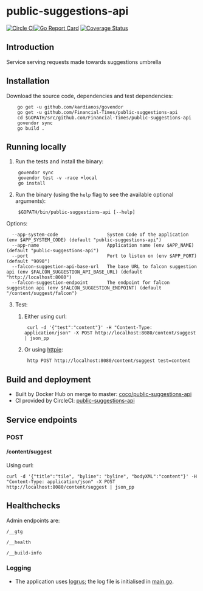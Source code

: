 # public-suggestions-api

[![Circle CI](https://circleci.com/gh/Financial-Times/public-suggestions-api/tree/master.png?style=shield)](https://circleci.com/gh/Financial-Times/public-suggestions-api/tree/master)[![Go Report Card](https://goreportcard.com/badge/github.com/Financial-Times/public-suggestions-api)](https://goreportcard.com/report/github.com/Financial-Times/public-suggestions-api) [![Coverage Status](https://coveralls.io/repos/github/Financial-Times/public-suggestions-api/badge.svg)](https://coveralls.io/github/Financial-Times/public-suggestions-api)

## Introduction

Service serving requests made towards suggestions umbrella

## Installation

Download the source code, dependencies and test dependencies:

        go get -u github.com/kardianos/govendor
        go get -u github.com/Financial-Times/public-suggestions-api
        cd $GOPATH/src/github.com/Financial-Times/public-suggestions-api
        govendor sync
        go build .

## Running locally

1. Run the tests and install the binary:

        govendor sync
        govendor test -v -race +local
        go install

2. Run the binary (using the `help` flag to see the available optional arguments):

        $GOPATH/bin/public-suggestions-api [--help]

Options:

      --app-system-code                  System Code of the application (env $APP_SYSTEM_CODE) (default "public-suggestions-api")
      --app-name                         Application name (env $APP_NAME) (default "public-suggestions-api")
      --port                             Port to listen on (env $APP_PORT) (default "9090")
      --falcon-suggestion-api-base-url   The base URL to falcon suggestion api (env $FALCON_SUGGESTION_API_BASE_URL) (default "http://localhost:8080")
      --falcon-suggestion-endpoint       The endpoint for falcon suggestion api (env $FALCON_SUGGESTION_ENDPOINT) (default "/content/suggest/falcon")
        
3. Test:

    1. Either using curl:

            curl -d '{"test":"content"}' -H "Content-Type: application/json" -X POST http://localhost:8080/content/suggest | json_pp

    1. Or using [httpie](https://github.com/jkbrzt/httpie):

            http POST http://localhost:8080/content/suggest test=content

## Build and deployment

* Built by Docker Hub on merge to master: [coco/public-suggestions-api](https://hub.docker.com/r/coco/public-suggestions-api/)
* CI provided by CircleCI: [public-suggestions-api](https://circleci.com/gh/Financial-Times/public-suggestions-api)

## Service endpoints

### POST
#### /content/suggest
Using curl:

    curl -d '{"title":"tile", "byline": "byline", "bodyXML":"content"}' -H "Content-Type: application/json" -X POST http://localhost:8080/content/suggest | json_pp

## Healthchecks
Admin endpoints are:

`/__gtg`

`/__health`

`/__build-info`

### Logging

* The application uses [logrus](https://github.com/Sirupsen/logrus); the log file is initialised in [main.go](main.go).